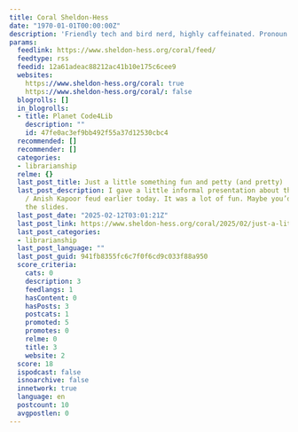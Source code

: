 ```yaml
---
title: Coral Sheldon-Hess
date: "1970-01-01T00:00:00Z"
description: 'Friendly tech and bird nerd, highly caffeinated. Pronoun: they.'
params:
  feedlink: https://www.sheldon-hess.org/coral/feed/
  feedtype: rss
  feedid: 12a61adeac88212ac41b10e175c6cee9
  websites:
    https://www.sheldon-hess.org/coral: true
    https://www.sheldon-hess.org/coral/: false
  blogrolls: []
  in_blogrolls:
  - title: Planet Code4Lib
    description: ""
    id: 47fe0ac3ef9bb492f55a37d12530cbc4
  recommended: []
  recommender: []
  categories:
  - librarianship
  relme: {}
  last_post_title: Just a little something fun and petty (and pretty)
  last_post_description: I gave a little informal presentation about the Stuart Semple
    / Anish Kapoor feud earlier today. It was a lot of fun. Maybe you’d like to see
    the slides.
  last_post_date: "2025-02-12T03:01:21Z"
  last_post_link: https://www.sheldon-hess.org/coral/2025/02/just-a-little-something-fun-and-petty-and-pretty/
  last_post_categories:
  - librarianship
  last_post_language: ""
  last_post_guid: 941fb8355fc6c7f0f6cd9c033f88a950
  score_criteria:
    cats: 0
    description: 3
    feedlangs: 1
    hasContent: 0
    hasPosts: 3
    postcats: 1
    promoted: 5
    promotes: 0
    relme: 0
    title: 3
    website: 2
  score: 18
  ispodcast: false
  isnoarchive: false
  innetwork: true
  language: en
  postcount: 10
  avgpostlen: 0
---
```

